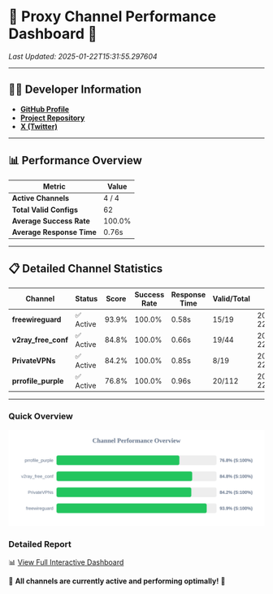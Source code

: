 # 🌟 Proxy Channel Performance Dashboard 🌟

_Last Updated: 2025-01-22T15:31:55.297604_

---

## 👩‍💻 Developer Information

- **[GitHub Profile](https://github.com/4n0nymou3)**  
- **[Project Repository](https://github.com/4n0nymou3/multi-proxy-config-fetcher)**  
- **[X (Twitter)](https://x.com/4n0nymou3)**  

---

## 📊 Performance Overview

| Metric                | Value       |
|-----------------------|-------------|
| **Active Channels**   | 4 / 4       |
| **Total Valid Configs** | 62          |
| **Average Success Rate** | 100.0%      |
| **Average Response Time** | 0.76s       |

---

## 📋 Detailed Channel Statistics

| Channel          | Status     | Score  | Success Rate | Response Time | Valid/Total | Last Success               |
|------------------|------------|--------|--------------|---------------|-------------|----------------------------|
| **freewireguard**  | ✅ Active  | 93.9%  | 100.0% | 0.58s         | 15/19       | 2025-01-22T15:31:55.295712 |
| **v2ray_free_conf**  | ✅ Active  | 84.8%  | 100.0% | 0.66s         | 19/44       | 2025-01-22T15:31:53.797946 |
| **PrivateVPNs**  | ✅ Active  | 84.2%  | 100.0% | 0.85s         | 8/19       | 2025-01-22T15:31:54.687554 |
| **prrofile_purple**  | ✅ Active  | 76.8%  | 100.0% | 0.96s         | 20/112       | 2025-01-22T15:31:53.105907 |

---

### Quick Overview
<div align="center">
  <a href="https://raw.githubusercontent.com/nullluser/NullRepo/refs/heads/main/assets/channel_stats_chart.svg">
    <img src="https://raw.githubusercontent.com/nullluser/NullRepo/refs/heads/main/assets/channel_stats_chart.svg" alt="Source Performance Statistics" width="800">
  </a>
</div>

### Detailed Report
📊 [View Full Interactive Dashboard](https://htmlpreview.github.io/?https://github.com/nullluser/NullRepo/blob/main/assets/performance_report.html)

🎉 **All channels are currently active and performing optimally!** 🎉
